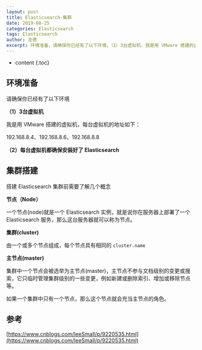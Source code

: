 ```yaml
---
layout: post
title: Elasticsearch-集群
date: 2019-08-25
categories: Elasticsearch
tags: Elasticsearch
author: 龙德
excerpt: 环境准备，请确保你已经有了以下环境，（1）3台虚拟机，我是用 VMware 搭建的虚拟机，每台虚拟机的地址如下：192.168.8.4、192.168.8.6、192.168.8.8（2）每台虚拟机都确保安装好了 Elasticsearch
---
```


* content
{:toc}

## 环境准备

请确保你已经有了以下环境

**（1）3台虚拟机**

我是用 VMware 搭建的虚拟机，每台虚拟机的地址如下：

192.168.8.4、192.168.8.6、192.168.8.8

**（2）每台虚拟机都确保安装好了 Elasticsearch**

## 集群搭建

搭建 Elasticsearch 集群前需要了解几个概念

**节点（Node）**

一个节点(node)就是一个 Elasticsearch 实例，就是说你在服务器上部署了一个 Elasticsearch 服务，那么这台服务器就可以称为节点。

**集群(cluster)**

由一个或多个节点组成，每个节点具有相同的 `cluster.name`

**主节点(master)**

集群中一个节点会被选举为主节点(master)，主节点不参与文档级别的变更或搜索，它只临时管理集群级别的一些变更，例如新建或删除索引、增加或移除节点等。

如果一个集群中只有一个节点，那么这个节点就会充当主节点的角色。

## 参考

[https://www.cnblogs.com/leeSmall/p/9220535.html](https://www.cnblogs.com/leeSmall/p/9220535.html)